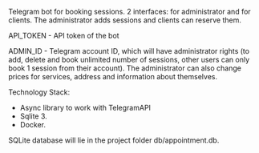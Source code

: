 Telegram bot for booking sessions.
2 interfaces: for administrator and for clients.
The administrator adds sessions and clients can reserve them.

API_TOKEN - API token of the bot

ADMIN_ID - Telegram account ID, which will have administrator rights 
(to add, delete and book unlimited number of sessions, other users can 
only book 1 session from their account). The administrator can also 
change prices for services, address and information about themselves.

Technology Stack:
- Async library to work with TelegramAPI
- Sqlite 3.
- Docker. 

SQLite database will lie in the project folder db/appointment.db.
